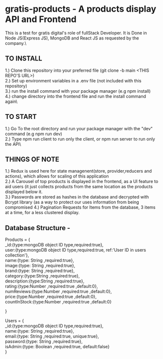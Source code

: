 # gratis-products - A products display API and Frontend

This is  a test for gratis digital's role of fullStack Developer. It is Done in Node JS(Express JS), MongoDB and React JS as requested by the company.\

## TO INSTALL 

 1.) Clone this repository into your preferred file (git clone -b main <THIS REPO'S URL>)\
 2.) Set up environment variables in a .env file (not included with this repository)\
 3.) run the install command with your package manager (e.g npm install)\
 4.) change directory into the frontend file and run the install command again\
 
 ## TO START 

 1.) Go To the root directory and run your package manager with the "dev" command (e.g npm run dev)\
 2.) Type npm run client to run only the client, or npm run server to run only the API\
 
  ## THINGS OF NOTE 

 1.) Redux is used here for state managenent(store, provider,reducers and actions), which allows for scaling of this application\
 2.) A Carousel of top products is displayed in the frontend, as a UI feature to aid users (it just collects products from the same location as the products displayed below it.\
 3.) Passwords are stored as hashes in the database and decrypted with Bcrypt library (as a way to protect our uses information from being compromised
 4.) Pagination Requests for Items from the database, 3 items at a time, for a less clustered display.
 
 
 ## Database Structure -
 
 Products = {\
        _id:{type:mongoDB object ID type,required:true},\
        user:{type:mongoDB object ID type,required:true, ref:'User ID in users collection'},\
        name:{type: String ,required:true},\
        image:{type: String ,required:true},\
        brand:{type: String ,required:true},\
        category:{type:String ,required:true},\
        description:{type:String ,required:true},\
        rating:{type:Number ,required:true ,default:0},\
        numReviews:{type:Number ,required:true ,default:0},\
        price:{type:Number ,required:true ,default:0},\
        countInStock:{type:Number ,required:true ,default:0}  
 
 }  
 
  Users = {\
        _id:{type:mongoDB object ID type,required:true},\
        name:{type: String ,required:true},\
        email:{type: String ,required:true, unique:true},\
        password:{type: String ,required:true},\
        isAdmin:{type: Boolean ,required:true, default:false}\
   }
